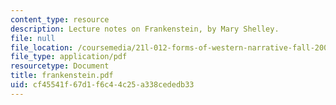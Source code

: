 ```yaml
---
content_type: resource
description: Lecture notes on Frankenstein, by Mary Shelley.
file: null
file_location: /coursemedia/21l-012-forms-of-western-narrative-fall-2007/cf45541f67d1f6c44c25a338cededb33_frankenstein.pdf
file_type: application/pdf
resourcetype: Document
title: frankenstein.pdf
uid: cf45541f-67d1-f6c4-4c25-a338cededb33
---
```

